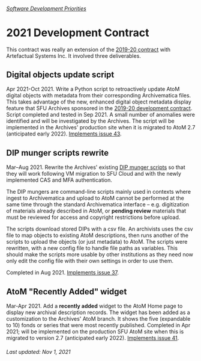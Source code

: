 ###### [Software Development Priorities](../README.md)

# 2021 Development Contract
This contract was really an extension of the [2019-20 contract](2019-20.md) with Artefactual Systems Inc. It involved three deliverables.

## Digital objects update script
Apr 2021-Oct 2021. Write a Python script to retroactively update AtoM digital objects with metadata from their corresponding Archivematica files. This takes advantage of the new, enhanced digital object metadata display feature that SFU Archives sponsored in the [2019-20 development contract](2019-20.md). Script completed and tested in Sep 2021. A small number of anomalies were identified and will be investigated by the Archives. The script will be implemented in the Archives' production site when it is migrated to AtoM 2.7 (anticipated early 2022). [Implements issue 43](https://github.com/SFU-Archives/software-development-priorities/issues/43).

## DIP munger scripts rewrite
Mar–Aug 2021. Rewrite the Archives' existing [DIP munger scripts](https://github.com/SFU-Archives/digital-repository-utilities/blob/master/utilities/aip-and-dip-scripts.md) so that they will work following VM migration to SFU Cloud and with the newly implemented CAS and MFA authentication.

The DIP mungers are command-line scripts mainly used in contexts where ingest to Archivematica and upload to AtoM cannot be performed at the same time through the standard Archivematica interface – e.g. digitization of materials already described in AtoM, or **pending review** materials that must be reviewed for access and copyright restrictions before upload.

The scripts download stored DIPs with a csv file. An archivists uses the csv file to map objects to existing AtoM descriptions, then runs another of the scripts to upload the objects (or just metadata) to AtoM. The scripts were rewritten, with a new config file to handle file paths as variables. This should make the scripts more usable by other institutions as they need now only edit the config file with their own settings in order to use them.

Completed in Aug 2021. [Implements issue 37](https://github.com/SFU-Archives/software-development-priorities/issues/37).

## AtoM "Recently Added" widget
Mar-Apr 2021. Add a **recently added** widget to the AtoM Home page to display new archival description records. The widget has been added as a customization to the Archives' AtoM branch. It shows the five (expandable to 10) fonds or series that were most recently published. Completed in Apr 2021; will be implemented on the production SFU AtoM site when this is migrated to version 2.7 (anticipated early 2022). [Implements issue 41](https://github.com/SFU-Archives/software-development-priorities/issues/41).

###### Last updated: Nov 1, 2021
